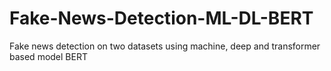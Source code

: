 # Fake-News-Detection-ML-DL-BERT
Fake news detection on two datasets using machine, deep and transformer based model BERT
